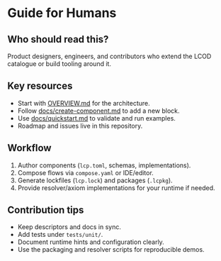 # Guide for Humans

## Who should read this?
Product designers, engineers, and contributors who extend the LCOD catalogue or build tooling around it.

## Key resources
- Start with [OVERVIEW.md](OVERVIEW.md) for the architecture.
- Follow [docs/create-component.md](create-component.md) to add a new block.
- Use [docs/quickstart.md](quickstart.md) to validate and run examples.
- Roadmap and issues live in this repository.

## Workflow
1. Author components (`lcp.toml`, schemas, implementations).
2. Compose flows via `compose.yaml` or IDE/editor.
3. Generate lockfiles (`lcp.lock`) and packages (`.lcpkg`).
4. Provide resolver/axiom implementations for your runtime if needed.

## Contribution tips
- Keep descriptors and docs in sync.
- Add tests under `tests/unit/`.
- Document runtime hints and configuration clearly.
- Use the packaging and resolver scripts for reproducible demos.
